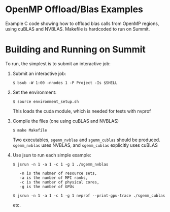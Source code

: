 # OpenMP Offload/Blas Examples
Example C code showing how to offload blas calls from OpenMP regions,
using cuBLAS and NVBLAS.
Makefile is hardcoded to run on Summit.

# Building and Running on Summit

 To run, the simplest is to submit an interactive job:

 1. Submit an interactive job:
    ```
    $ bsub -W 1:00 -nnodes 1 -P Project -Is $SHELL
    ```
 2. Set the environment:
    ```
    $ source environment_setup.sh
    ```
    This loads the cuda module, which is needed for tests
    with nvprof

 3. Compile the files (one using cuBLAS and NVBLAS)
    ```
    $ make Makefile
    ```
    Two executables, `sgemm_nvblas` and `sgemm_cublas` should be produced.
    `sgemm_nvblas` uses NVBLAS, and `sgemm_cublas` explicitly uses cuBLAS
 4. Use jsun to run each simple example:
    ```
    $ jsrun -n 1 -a 1 -c 1 -g 1 ./sgemm_nvblas

       -n is the nubmer of resource sets,
       -a is the number of MPI ranks,
       -c is the number of physical cores,
       -g is the number of GPUs

    $ jsrun -n 1 -a 1 -c 1 -g 1 nvprof --print-gpu-trace ./sgemm_cublas
    ```
     etc.
